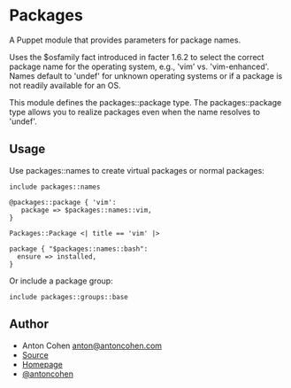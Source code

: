 # Packages #

A Puppet module that provides parameters for package names.

Uses the $osfamily fact introduced in facter 1.6.2 to select the correct
package name for the operating system, e.g., 'vim' vs. 'vim-enhanced'.
Names default to 'undef' for unknown operating systems or if a package
is not readily available for an OS.

This module defines the packages::package type. The packages::package type
allows you to realize packages even when the name resolves to 'undef'.

## Usage ##

Use packages::names to create virtual packages or normal packages:

    include packages::names

    @packages::package { 'vim':
       package => $packages::names::vim,
    }

    Packages::Package <| title == 'vim' |>

    package { "$packages::names::bash":
      ensure => installed,
    }

Or include a package group:

    include packages::groups::base

## Author ##

* Anton Cohen <anton@antoncohen.com>
* [Source](https://github.com/antoncohen/puppet-packages)
* [Homepage](http://www.antoncohen.com/)
* [@antoncohen](http://twitter.com/antoncohen)
